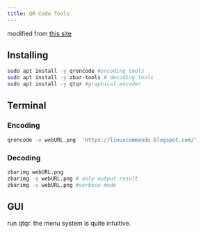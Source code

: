 ```yaml
---
title: QR Code Tools
---
```


modified from [this site](https://linuxcommando.blogspot.com/2020/07/how-to-generate-and-read-qr-code-on.html)

## Installing

```bash
sudo apt install -y qrencode #encoding tools
sudo apt install -y zbar-tools # decoding tools
sudo apt install -y qtqr #graphical encoder

```

## Terminal

### Encoding

```bash
qrencode -o webURL.png  'https://linuxcommando.blogspot.com/'
```

	


### Decoding

```bash
zbarimg webURL.png
zbarimg -q webURL.png # only output result
zbarimg -v webURL.png #verbose mode
```

## GUI

run qtqr.  the menu system is quite intuitive.

